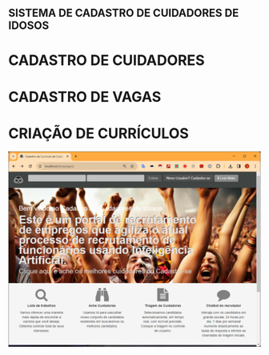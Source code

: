 ## SISTEMA DE CADASTRO DE CUIDADORES DE IDOSOS

# CADASTRO DE CUIDADORES
# CADASTRO DE VAGAS
# CRIAÇÃO DE CURRÍCULOS

![Print Screen do Sistema](imagem/cadastro-de-cuidadores.png)
